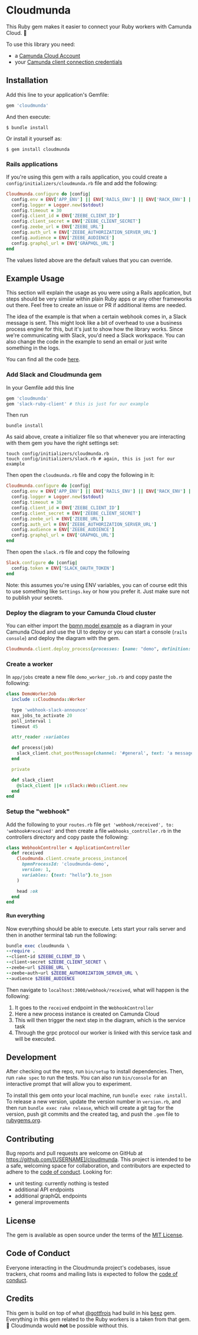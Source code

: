 # Cloudmunda

This Ruby gem makes it easier to connect your Ruby workers with Camunda Cloud. 🎉 

To use this library you need:

* a [Camunda Cloud Account](https://accounts.cloud.camunda.io/signup)
* your [Camunda client connection credentials](https://docs.camunda.io/docs/guides/getting-started/setup-client-connection-credentials/)

## Installation

Add this line to your application's Gemfile:

```ruby
gem 'cloudmunda'
```

And then execute:

    $ bundle install

Or install it yourself as:

    $ gem install cloudmunda

### Rails applications

If you're using this gem with a rails application, you could create a `config/initializers/cloudmunda.rb` file and add
the following:

```ruby
Cloudmunda.configure do |config|
  config.env = ENV['APP_ENV'] || ENV['RAILS_ENV'] || ENV['RACK_ENV'] || 'development'
  config.logger = Logger.new($stdout)
  config.timeout = 30
  config.client_id = ENV['ZEEBE_CLIENT_ID']
  config.client_secret = ENV['ZEEBE_CLIENT_SECRET']
  config.zeebe_url = ENV['ZEEBE_URL']
  config.auth_url = ENV['ZEEBE_AUTHORIZATION_SERVER_URL']
  config.audience = ENV['ZEEBE_AUDIENCE']
  config.graphql_url = ENV['GRAPHQL_URL']
end
```

The values listed above are the default values that you can override.

## Example Usage

This section will explain the usage as you were using a Rails application, but steps should be very similar within plain
Ruby apps or any other frameworks out there. Feel free to create an issue or PR if additional items are needed.

The idea of the example is that when a certain webhook comes in, a Slack message is sent. This might look like a bit
of overhead to use a business process engine for this, but it's just to show how the library works. Since we're 
communicating with Slack, you'd need a Slack workspace. You can also change the code in the example to send an email or
just write something in the logs.

You can find all the code [here](https://github.com/lienvdsteen/cloudmunda-demo).

### Add Slack and Cloudmunda gem
In your Gemfile add this line

```ruby
gem 'cloudmunda'
gem 'slack-ruby-client' # this is just for our example 
```

Then run

```shell
bundle install
```

As said above, create a initializer file so that whenever you are interacting with them gem you have the right settings set:

```shell
touch config/initializers/cloudmunda.rb
touch config/initializers/slack.rb # again, this is just for our example
```

Then open the `cloudmunda.rb` file and copy the following in it:

```ruby
Cloudmunda.configure do |config|
  config.env = ENV['APP_ENV'] || ENV['RAILS_ENV'] || ENV['RACK_ENV'] || 'development'
  config.logger = Logger.new($stdout)
  config.timeout = 30
  config.client_id = ENV['ZEEBE_CLIENT_ID']
  config.client_secret = ENV['ZEEBE_CLIENT_SECRET']
  config.zeebe_url = ENV['ZEEBE_URL']
  config.auth_url = ENV['ZEEBE_AUTHORIZATION_SERVER_URL']
  config.audience = ENV['ZEEBE_AUDIENCE']
  config.graphql_url = ENV['GRAPHQL_URL']
end
```

Then open the `slack.rb` file and copy the following

```ruby
Slack.configure do |config|
  config.token = ENV['SLACK_OAUTH_TOKEN']
end
```

Note: this assumes you're using ENV variables, you can of course edit this to use something like `Settings.key` or 
how you prefer it. Just make sure not to publish your secrets.

### Deploy the diagram to your Camunda Cloud cluster
You can either import the [bpmn model example](/diagrams/demo.bpmn) as a diagram in your Camunda Cloud and 
use the UI to deploy or you can start a console (`rails console`) and deploy the diagram with the gem.

```ruby
Cloudmunda.client.deploy_process(processes: [name: "demo", definition: File.read('diagrams/demo.bpmn')])
```

### Create a worker

In `app/jobs` create a new file `demo_worker_job.rb` and copy paste the following:

```ruby
class DemoWorkerJob
  include ::Cloudmunda::Worker

  type 'webhook-slack-announce'
  max_jobs_to_activate 20
  poll_interval 1
  timeout 45

  attr_reader :variables

  def process(job)
    slack_client.chat_postMessage(channel: '#general', text: 'a message', as_user: true)
  end

  private

  def slack_client
    @slack_client ||= ::Slack::Web::Client.new
  end
end
```

### Setup the "webhook" 
Add the following to your `routes.rb` file `get 'webhook/received', to: 'webhook#received'` and then create a file 
`webhooks_controller.rb` in the controllers directory and copy paste the following:

```ruby
class WebhookController < ApplicationController
  def received
    Cloudmunda.client.create_process_instance(
      bpmnProcessId: 'cloudmunda-demo',
      version: 1,
      variables: {text: "hello"}.to_json
    )

    head :ok
  end
end
```

#### Run everything

Now everything should be able to execute. Lets start your rails server and then in another terminal tab run the following:

````ruby
bundle exec cloudmunda \
--require .
--client-id $ZEEBE_CLIENT_ID \
--client-secret $ZEEBE_CLIENT_SECRET \
--zeebe-url $ZEEBE_URL \
--zeebe-auth-url $ZEEBE_AUTHORIZATION_SERVER_URL \
--audience $ZEEBE_AUDIENCE
````

Then navigate to `localhost:3000/webhook/received`, what will happen is the following:
1. It goes to the `received` endpoint in the `WebhookController`
2. Here a new process instance is created on Camunda Cloud
3. This will then trigger the next step in the diagram, which is the service task
4. Through the grpc protocol our worker is linked with this service task and will be executed.

## Development

After checking out the repo, run `bin/setup` to install dependencies. Then, run `rake spec` to run the tests. You can also run `bin/console` for an interactive prompt that will allow you to experiment.

To install this gem onto your local machine, run `bundle exec rake install`. To release a new version, update the version number in `version.rb`, and then run `bundle exec rake release`, which will create a git tag for the version, push git commits and the created tag, and push the `.gem` file to [rubygems.org](https://rubygems.org).

## Contributing

Bug reports and pull requests are welcome on GitHub at https://github.com/[USERNAME]/cloudmunda. This project is intended to be a safe, welcoming space for collaboration, and contributors are expected to adhere to the [code of conduct](https://github.com/[USERNAME]/cloudmunda/blob/main/CODE_OF_CONDUCT.md).
Looking for:
- unit testing: currently nothing is tested
- additional API endpoints
- additional graphQL endpoints
- general improvements

## License

The gem is available as open source under the terms of the [MIT License](https://opensource.org/licenses/MIT).

## Code of Conduct

Everyone interacting in the Cloudmunda project's codebases, issue trackers, chat rooms and mailing lists is expected to follow the [code of conduct](https://github.com/[USERNAME]/cloudmunda/blob/main/CODE_OF_CONDUCT.md).

## Credits

This gem is build on top of what [@gottfrois](https://github.com/gottfrois/) had build in his [beez](https://github.com/gottfrois/beez) 
gem. Everything in this gem related to the Ruby workers is a taken from that gem. 👏 Cloudmunda would **not** be 
possible without this.
